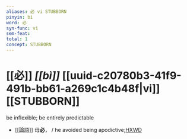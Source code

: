```yaml
---
aliases: 必 vi STUBBORN
pinyin: bì
word: 必
syn-func: vi
sem-feat: 
total: 1
concept: STUBBORN 
---
```

# [[必]] *[[bì]]*  [[uuid-c20780b3-41f9-491b-bb61-a269c1c4b48f|vi]] [[STUBBORN]]
be inflexible; be entirely predictable
 - [[論語]] 毋**必**， / he avoided being apodictive;[HXWD](https://hxwd.org/textview.html?location=KR1h0004_tls_009-4a.4)